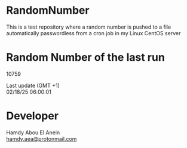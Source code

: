 # RandomNumber    
This is a test repository where a random number is pushed to a file automatically passwordless from a cron job in my Linux CentOS server    
# Random Number of the last run   
10759
      
Last update (GMT +1)    
02/18/25 06:00:01
# Developer    
Hamdy Abou El Anein   
hamdy.aea@protonmail.com
